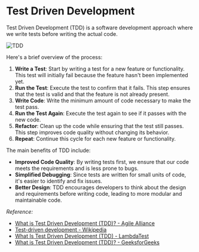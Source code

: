 # Test Driven Development

Test Driven Development (TDD) is a software development approach where we write tests before writing the actual code.

![TDD](https://www.lambdatest.com/resources/images/learning-hub/tdd-process.png)

Here's a brief overview of the process:

1. **Write a Test**: Start by writing a test for a new feature or functionality. This test will initially fail because the feature hasn't been implemented yet.
2. **Run the Test**: Execute the test to confirm that it fails. This step ensures that the test is valid and that the feature is not already present.
3. **Write Code**: Write the minimum amount of code necessary to make the test pass.
4. **Run the Test Again**: Execute the test again to see if it passes with the new code.
5. **Refactor**: Clean up the code while ensuring that the test still passes. This step improves code quality without changing its behavior.
6. **Repeat**: Continue this cycle for each new feature or functionality.

The main benefits of TDD include:
- **Improved Code Quality**: By writing tests first, we ensure that our code meets the requirements and is less prone to bugs.
- **Simplified Debugging**: Since tests are written for small units of code, it's easier to identify and fix issues.
- **Better Design**: TDD encourages developers to think about the design and requirements before writing code, leading to more modular and maintainable code.

<em>Reference:</em>
* [What is Test Driven Development (TDD)? - Agile Alliance](https://www.agilealliance.org/glossary/tdd/)
* [Test-driven development - Wikipedia](https://en.wikipedia.org/wiki/Test-driven_development)
* [What Is Test Driven Development (TDD) - LambdaTest](https://www.lambdatest.com/learning-hub/test-driven-development)
* [What is Test Driven Development (TDD)? - GeeksforGeeks](https://www.geeksforgeeks.org/test-driven-development-tdd/)